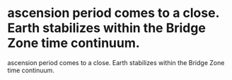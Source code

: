 # ascension period comes to a close. Earth stabilizes within the Bridge Zone time continuum.

ascension period comes to a close. Earth stabilizes within the Bridge Zone time continuum.